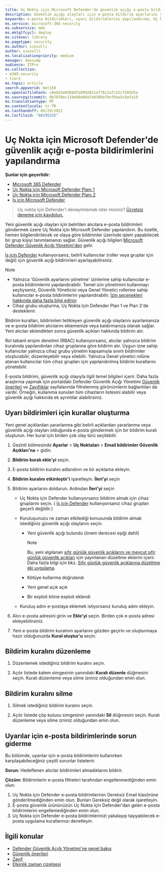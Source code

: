 ```yaml
---
title: Uç Nokta için Microsoft Defender'de güvenlik açığı e-posta bildirimlerini yapılandırma
description: Güvenlik açığı olayları için e-posta bildirim ayarlarını yapılandırmak için Uç Nokta için Microsoft Defender kullanın.
keywords: e-posta bildirimleri, uyarı bildirimlerini yapılandırma, Uç Nokta için Microsoft Defender, Uç Nokta için Microsoft Defender bildirimleri, Uç Nokta için Microsoft Defender uyarıları, Windows Enterprise, Windows Education
ms.service: microsoft-365-security
ms.subservice: mde
ms.mktglfcycl: deploy
ms.sitesec: library
ms.pagetype: security
ms.author: siosulli
author: siosulli
ms.localizationpriority: medium
manager: dansimp
audience: ITPro
ms.collection:
- m365-security
- tier2
ms.topic: article
search.appverid: met150
ms.openlocfilehash: c8ebd3e8368dfa0992821af78c2afc52c7205b5a
ms.sourcegitcommit: 0b7070ec119e00e0dafe030bbfbef0ae5c9afa19
ms.translationtype: MT
ms.contentlocale: tr-TR
ms.lasthandoff: 09/29/2022
ms.locfileid: "68195335"
---
```

# <a name="configure-vulnerability-email-notifications-in-microsoft-defender-for-endpoint"></a>Uç Nokta için Microsoft Defender'de güvenlik açığı e-posta bildirimlerini yapılandırma

**Şunlar için geçerlidir:**
- [Microsoft 365 Defender](https://go.microsoft.com/fwlink/?linkid=2118804)
- [Uç Nokta için Microsoft Defender Planı 1](https://go.microsoft.com/fwlink/p/?linkid=2154037)
- [Uç Nokta için Microsoft Defender Planı 2](https://go.microsoft.com/fwlink/p/?linkid=2154037)
- [İş için Microsoft Defender](../defender-business/mdb-overview.md)

> Uç nokta için Defender'i deneyimlemek ister misiniz? [Ücretsiz deneme için kaydolun.](https://signup.microsoft.com/create-account/signup?products=7f379fee-c4f9-4278-b0a1-e4c8c2fcdf7e&ru=https://aka.ms/MDEp2OpenTrial?ocid=docs-wdatp-emailconfig-abovefoldlink)

Yeni güvenlik açığı olayları için belirtilen alıcılara e-posta bildirimleri göndermek üzere Uç Nokta için Microsoft Defender yapılandırın. Bu özellik, hemen bilgilendirilecek ve olaya göre bildirimler üzerinde işlem yapabilecek bir grup kişiyi tanımlamanızı sağlar. Güvenlik açığı bilgileri [Microsoft Defender Güvenlik Açığı Yönetimi'den](next-gen-threat-and-vuln-mgt.md) gelir.

[İş için Defender](../defender-business/mdb-overview.md) kullanıyorsanız, belirli kullanıcılar (roller veya gruplar için değil) için güvenlik açığı bildirimleri ayarlayabilirsiniz.

> [!NOTE]
> - Yalnızca 'Güvenlik ayarlarını yönetme' izinlerine sahip kullanıcılar e-posta bildirimlerini yapılandırabilir. Temel izin yönetimini kullanmayı seçtiyseniz, Güvenlik Yöneticisi veya Genel Yönetici rollerine sahip kullanıcılar e-posta bildirimlerini yapılandırabilir. [İzin seçenekleri hakkında daha fazla bilgi edinin](user-roles.md)
> - Cihaz grubu oluşturma, Uç Nokta Için Defender Plan 1 ve Plan 2'de desteklenir.

Bildirim kuralları, bildirimleri tetikleyen güvenlik açığı olaylarını ayarlamanıza ve e-posta bildirimi alıcılarını eklemenize veya kaldırmanıza olanak sağlar. Yeni alıcılar eklendikten sonra güvenlik açıkları hakkında bildirim alır.

Rol tabanlı erişim denetimi (RBAC) kullanıyorsanız, alıcılar yalnızca bildirim kuralında yapılandırılan cihaz gruplarına göre bildirim alır. Uygun izne sahip kullanıcılar yalnızca cihaz grubu yönetim kapsamıyla sınırlı bildirimler oluşturabilir, düzenleyebilir veya silebilir. Yalnızca Genel yönetici rolüne atanan kullanıcılar tüm cihaz grupları için yapılandırılmış bildirim kurallarını yönetebilir.

E-posta bildirimi, güvenlik açığı olayıyla ilgili temel bilgileri içerir. Daha fazla araştırma yapmak için portaldaki Defender Güvenlik Açığı Yönetimi [Güvenlik önerileri](tvm-security-recommendation.md) ve [Zayıflıklar](tvm-weaknesses.md) sayfalarında filtrelenmiş görünümlerin bağlantıları da vardır. Örneğin, kullanıma sunulan tüm cihazların listesini alabilir veya güvenlik açığı hakkında ek ayrıntılar alabilirsiniz.

## <a name="create-rules-for-alert-notifications"></a>Uyarı bildirimleri için kurallar oluşturma

Yeni genel açıklardan yararlanma gibi belirli açıklardan yararlanma veya güvenlik açığı olayları olduğunda e-posta göndermek için bir bildirim kuralı oluşturun. Her kural için birden çok olay türü seçilebilir.

1. Gezinti bölmesinde **Ayarlar** \> **Uç Noktaları** \> **Email bildirimler Güvenlik Açıkları'na** \> gidin.

2. **Bildirim kuralı ekle'yi** seçin.

3. E-posta bildirim kuralını adlandırın ve bir açıklama ekleyin.

4. **Bildirim kuralını etkinleştir'i** işaretleyin. **İleri'yi** seçin

5. Bildirim ayarlarını doldurun. Ardından **İleri'yi** seçin

    - Uç Nokta için Defender kullanıyorsanız bildirim almak için cihaz gruplarını seçin. ( [İş için Defender](../defender-business/mdb-overview.md) kullanıyorsanız cihaz grupları geçerli değildir.)
    - Kuruluşunuzu ne zaman etkilediği konusunda bildirim almak istediğiniz güvenlik açığı olaylarını seçin:
        - Yeni güvenlik açığı bulundu (önem derecesi eşiği dahil)

            > [!NOTE]
            > Bu, yeni algılanan [sıfır günlük güvenlik açıklarını ve mevcut sıfır günlük güvenlik açıkları](tvm-zero-day-vulnerabilities.md) için yayınlanan düzeltme eklerini içerir. Daha fazla bilgi için bkz. [Sıfır günlük güvenlik açıklarına düzeltme eki uygulama](tvm-zero-day-vulnerabilities.md#patching-zero-day-vulnerabilities).

        - Kötüye kullanma doğrulandı
        - Yeni genel açık açık
        - Bir exploit kitine exploit eklendi

    - Kuruluş adını e-postaya eklemek istiyorsanız kuruluş adını ekleyin.

6. Alıcı e-posta adresini girin ve **Ekle'yi** seçin. Birden çok e-posta adresi ekleyebilirsiniz.

7. Yeni e-posta bildirim kuralının ayarlarını gözden geçirin ve oluşturmaya hazır olduğunuzda **Kural oluştur'u** seçin.

## <a name="edit-a-notification-rule"></a>Bildirim kuralını düzenleme

1. Düzenlemek istediğiniz bildirim kuralını seçin.

2. Açılır listede kalem simgesinin yanındaki **Kuralı düzenle** düğmesini seçin. Kuralı düzenleme veya silme izniniz olduğundan emin olun.

## <a name="delete-notification-rule"></a>Bildirim kuralını silme

1. Silmek istediğiniz bildirim kuralını seçin.

2. Açılır listede çöp kutusu simgesinin yanındaki **Sil** düğmesini seçin. Kuralı düzenleme veya silme izniniz olduğundan emin olun.

## <a name="troubleshoot-email-notifications-for-alerts"></a>Uyarılar için e-posta bildirimlerinde sorun giderme

Bu bölümde, uyarılar için e-posta bildirimlerini kullanırken karşılaşabileceğiniz çeşitli sorunlar listelenir.

**Sorun:** Hedeflenen alıcılar bildirimleri almadıklarını bildirir.

**Çözüm:** Bildirimlerin e-posta filtreleri tarafından engellenmediğinden emin olun:

1. Uç Nokta için Defender e-posta bildirimlerinin Gereksiz Email klasörüne gönderilmediğinden emin olun. Bunları Gereksiz değil olarak işaretleyin.
2. E-posta güvenlik ürününüzün Uç Nokta için Defender'dan gelen e-posta bildirimlerini engellemediğinden emin olun.
3. Uç Nokta için Defender e-posta bildirimlerinizi yakalayıp taşıyabilecek e-posta uygulama kurallarınızı denetleyin.

## <a name="related-topics"></a>İlgili konular

- [Defender Güvenlik Açığı Yönetimi'ne genel bakış](next-gen-threat-and-vuln-mgt.md)
- [Güvenlik önerileri](tvm-security-recommendation.md)
- [Zayıf](tvm-weaknesses.md)
- [Etkinlik zaman çizelgesi](threat-and-vuln-mgt-event-timeline.md)
